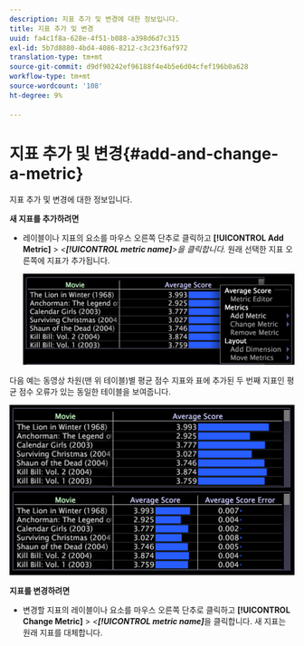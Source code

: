 ```yaml
---
description: 지표 추가 및 변경에 대한 정보입니다.
title: 지표 추가 및 변경
uuid: fa4c1f8a-628e-4f51-b088-a398d6d7c315
exl-id: 5b7d8880-4bd4-4086-8212-c3c23f6af972
translation-type: tm+mt
source-git-commit: d9df90242ef96188f4e4b5e6d04cfef196b0a628
workflow-type: tm+mt
source-wordcount: '108'
ht-degree: 9%

---
```


# 지표 추가 및 변경{#add-and-change-a-metric}

지표 추가 및 변경에 대한 정보입니다.

**새 지표를 추가하려면**

* 레이블이나 지표의 요소를 마우스 오른쪽 단추로 클릭하고 **[!UICONTROL Add Metric]** > *&lt;**[!UICONTROL metric name]**>을 클릭합니다.* 원래 선택한 지표 오른쪽에 지표가 추가됩니다.

   ![](assets/mnu_Table_AddMetric.png)

다음 예는 동영상 차원(맨 위 테이블)별 평균 점수 지표와 표에 추가된 두 번째 지표인 평균 점수 오류가 있는 동일한 테이블을 보여줍니다.

![](assets/vis_Table_AddMetric.png)

**지표를 변경하려면**

* 변경할 지표의 레이블이나 요소를 마우스 오른쪽 단추로 클릭하고 **[!UICONTROL Change Metric]** > *&lt;**[!UICONTROL metric name]***&#x200B;을 클릭합니다. 새 지표는 원래 지표를 대체합니다.
